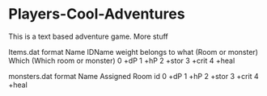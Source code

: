 # Players-Cool-Adventures
This is a text based adventure game.
More stuff

Items.dat format
Name
IDName
weight
belongs to what (Room or monster)
Which (Which room or monster)
0           +dP
1           +hP
2           +stor
3           +crit
4           +heal

monsters.dat format
Name
Assigned Room
id
0           +dP
1           +hP
2           +stor
3           +crit
4           +heal